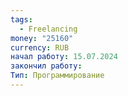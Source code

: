 ```yaml
---
tags:
  - Freelancing
money: "25160"
currency: RUB
начал работу: 15.07.2024
закончил работу: 
Тип: Программирование
---
```



